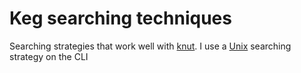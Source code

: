 # Keg searching techniques

Searching strategies that work well with [knut](../609). I use a [Unix](../643) searching strategy on the CLI
